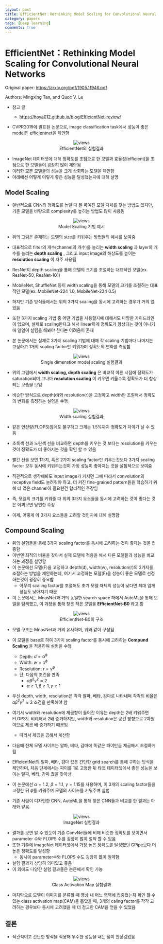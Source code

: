 ```yaml
---
layout: post
title: EfficientNet：Rethinking Model Scaling for Convolutional Neural Networks
category: papers
tags: [Deep learning]
comments: true
---
```


# EfficientNet：Rethinking Model Scaling for Convolutional Neural Networks

Original paper: https://arxiv.org/pdf/1905.11946.pdf

Authors: Mingxing Tan, and Quoc V. Le

- 참고 글
  - https://hoya012.github.io/blog/EfficientNet-review/

- CVPR2019에 발표된 논문으로, image classification task에서 성능이 좋은 model인 efficientnet을 제안함

<center>
<figure>
<img src="/assets/post_img/papers/2019-11-07-efficientnet/fig1.png" alt="views">
<figcaption>EfficientNet의 실험결과</figcaption>
</figure>
</center>

- ImageNet 데이터셋에 대해 정확도를 초점으로 한 모델과 효율성(efficient)을 초점으로 한 모델들이 굉장히 많이 제안됨
- 이러한 모든 모델들의 성능을 크게 상회하는 모델을 제안함
- 아래에선 어떻게 이렇게 좋은 성능을 달성했는지에 대해 설명

## Model Scaling
- 일반적으로 CNN의 정확도를 높일 때 잘 짜여진 모델 자체를 찾는 방법도 있지만, 기존 모델을 바탕으로 complexity를 높히는 방법도 많이 사용됨

<center>
<figure>
<img src="/assets/post_img/papers/2019-11-07-efficientnet/fig2.png" alt="views">
<figcaption>Model Scaling 기법 예시</figcaption>
</figure>
</center>

- 위의 그림은 존재하는 모델의 size를 키워주는 방법들의 예시를 보여줌
- 대표적으로 filter의 개수(channel의 개수)를 늘리는 __width scaling__ 과 layer의 개수를 늘리는 __depth scaling__ , 그리고 input image의 해상도를 높이는 __resolution scaling__ 이 자주 사용됨
- ResNet이 depth scaling을 통해 모델의 크기를 조절하는 대표적인 모델(ex. ResNet-50, ResNet-101)
- MobileNet, ShuffleNet 등이 width scaling을 통해 모델의 크기를 조절하는 대표적인 모델(ex. MobileNet-224 1.0, MobileNet-224 0.5)
- 하지만 기존 방식들에서는 위의 3가지 scaling을 동시에 고려하는 경우가 거의 없었음
- 또한 3가지 scaling 기법 중 어떤 기법을 사용할지에 대해서도 마땅한 가이드라인이 없으며, 실제로 scaling한다고 해서 linear하게 정확도가 향상되는 것이 아니기에 일일이 실험을 해봐야 한다는 어려움이 존재

- 본 논문에서는 실제로 3가지 scaling 기법에 대해 각 scaling 기법마다 나머지는 고정하고 1개의 scaling factor만 키워가며 정확도의 변화를 측정함

<center>
<figure>
<img src="/assets/post_img/papers/2019-11-07-efficientnet/fig3.png" alt="views">
<figcaption>Single dimenstion model scaling 실험결과</figcaption>
</figure>
</center>

- 위의 그림에서 __width scaling, depth scaling__ 은 비교적 이른 시점에 정확도가 saturation되며 그나마 __resolution scaling__ 이 키우면 키울수록 정확도가 더 향상되는 모습을 보임

- 비슷한 방식으로 depth(d)와 resolution(r)을 고정하고 width만 조절해서 정확도의 변화를 측정하는 실험을 수행

<center>
<figure>
<img src="/assets/post_img/papers/2019-11-07-efficientnet/fig4.png" alt="views">
<figcaption>Width scaling 실험결과</figcaption>
</figure>
</center>

- 같은 연산량(FLOPS)임에도 불구하고 크게는 1.5%까지 정확도가 차이가 날 수 있음
- 초록색 선과 노란색 선을 비교하면 depth를 키우는 것 보다는 resolution을 키우는 것이 정확도가 더 좋아지는 것을 확인 할 수 있음
- 빨간 선을 보면 1가지, 혹은 2가지 scaling factor만 키우는것보다 3가지 scaling factor 모두 동시에 키워주는것이 가장 성능이 좋아지는 것을 실험적으로 보여줌

- 직관적으로 생각해봐도 input image가 커지면 그에 따라서 convolution의 receptive field도 늘려줘야 하고, 더 커진 fine-grained pattern들을 학습하기 위해 더 많은 channel이 필요한건 합리적인 주장임
- 즉, 모델의 크기를 키워줄 때 위의 3가지 요소들을 동시에 고려하는 것이 좋다는 것은 어찌보면 당연한 주장
- 이제, 어떻게 이 3가지 요소들을 고려할 것인지에 대해 설명함

## Compound Scaling
- 위의 실험들을 통해 3가지 scaling factor를 동시에 고려하는 것이 좋다는 것을 입증함
- 이번엔 최적의 비율을 찾아서 실제 모델에 적용을 해서 다른 모델들과 성능을 비교하는 과정을 설명함
- 이 논문에선 모델(F)을 고정하고 depth(d), width(w), resolution(r)의 3가지를 조절하는 방법을 제안하는데, 여기서 고정하는 모델(F)을 성능이 좋은 모델로 선정하는것이 굉장히 중요함
  - 아무리 scaling factor를 조절해도 초기 모델 자체의 성능이 낮다면 최대 임계 성능도 낮아지기 때문
- 이 논문에서는 MnasNet과 거의 동일한 search space 하에서 AutoML을 통해 모델을 탐색했고, 이 과정을 통해 찾은 작은 모델을 __EfficientNet-B0__ 라고 함

<center>
<figure>
<img src="/assets/post_img/papers/2019-11-07-efficientnet/fig5.png" alt="views">
<figcaption>EfficientNet-B0의 구조</figcaption>
</figure>
</center>

- 모델 구조는 MnasNet과 거의 유사하며, 위와 같이 구성됨
- 이 모델을 base로 하여 3가지 scaling factor를 동시에 고려하는 __Compund Scaling__ 을 적용하여 실험을 수행
  - Depth: $d=\alpha^{\phi}$
  - Width: $w=\beth^{\phi}$
  - Resolution: $r=\gamma^{\phi}$
  - 단, 다음의 조건을 만족
    - $\alpha\dot\beta^2\dot\gamma^2\approx 2$
    - $\alpha\geq1, \beta\geq1, \gamma\geq1$

- 우선 depth, width, resolution은 각각 알파, 베타, 감마로 나타내며 각각의 비율은 $\alpha\dot\beta^2\dot\gamma^2\approx 2$ 조건을 만족해야 함
- 여기서 width와 resolution에 제곱항이 들어간 이유는 depth는 2배 키워주면 FLOPS도 비례해서 2배 증가하지만, width와 resolution은 공간 방향으로 2차원이므로 제곱 배 증가하기 때문임
  - 따라서 제곱을 곱해서 계산함
- 다음에 전체 모델 사이즈는 알파, 베타, 감마에 똑같은 파이만큼 제곱해서 조절하게 됨
- EfficientNet의 알파, 베타, 감마 값은 간단한 grid search를 통해 구하는 방식을 제안하며, 처음 단계에서는 파이를 1로 고정한 뒤 타겟 데이터셋에서 좋은 성능을 보이는 알파, 베타, 감마 값을 찾아냄
- 이 논문에선 $\alpha=1.2$, $\beta=1.1$, $\gamma=1.15$를 사용하며, 이 3개의 scaling factor들을 고정한 뒤 $\phi$를 키워주며 모델의 사이즈를 키워주며 실험

- 기존 사람이 디자인한 CNN, AutoML을 통해 찾은 CNN들과 비교를 한 결과는 아래와 같음

<center>
<figure>
<img src="/assets/post_img/papers/2019-11-07-efficientnet/fig6.png" alt="views">
<figcaption>ImageNet 실험결과</figcaption>
</figure>
</center>

- 결과를 보면 알 수 있듯이 기존 ConvNet들에 비해 비슷한 정확도를 보이면서 parameter 수와 FLOPS 수를 굉장히 많이 절약 할 수 있음
- 또한 기존에 ImageNet 데이터셋에서 가장 높은 정확도를 달성했던 GPipe보다 더 높은 정확도를 달성함
  - 동시에 parameter수와 FLOPS 수도 굉장히 많이 절약함
- 실험 결과가 상당히 의미있고 좋음
- 이 외에도 다양한 실험 결과들은 논문에서 확인 가능

<center>
<figure>
<img src="/assets/post_img/papers/2019-11-07-efficientnet/fig7.png" alt="views">
<figcaption>Class Activation Map 실험결과</figcaption>
</figure>
</center>

- 마지막으로 모델이 이미지를 분류할 때 영상 내 어느 영역에 집중했는지 확인 할 수 있는 class activation map(CAM)을 뽑았을 때, 3개의 caling factor를 각각 고려하는 경우보다 동시에 고려했을 때 더 정교한 CAM을 얻을 수 있었음

## 결론
- 직관적이고 간단한 방식을 적용해 우수한 성능을 내는 점이 인상깊었음





